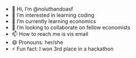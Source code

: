 - 👋 Hi, I’m @noluthandoasf
- 👀 I’m interested in learning coding
- 🌱 I’m currently learning economics
- 💞️ I’m looking to collaborate on fellow economists
- 📫 How to reach me is vis email
- 😄 Pronouns: her/she
- ⚡ Fun fact: I won 3rd place in a hackathon

<!---
noluthandoasf/noluthandoasf is a ✨ special ✨ repository because its `README.md` (this file) appears on your GitHub profile.
You can click the Preview link to take a look at your changes.
--->

